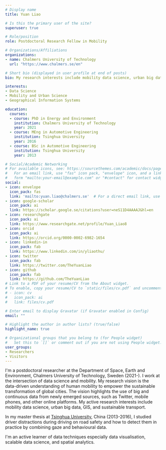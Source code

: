 ```yaml
---
# Display name
title: Yuan Liao

# Is this the primary user of the site?
superuser: true

# Role/position
role: Postdoctoral Research Fellow in Mobility

# Organizations/Affiliations
organizations:
- name: Chalmers University of Technology
  url: "https://www.chalmers.se/en"

# Short bio (displayed in user profile at end of posts)
bio: My research interests include mobility data science, urban big data, GIS, sustainable transport.

interests:
- Data Science
- Mobility and Urban Science
- Geographical Information Systems

education:
  courses:
  - course: PhD in Energy and Environment
    institution: Chalmers University of Technology
    year: 2021
  - course: MEng in Automotive Engineering
    institution: Tsinghua University
    year: 2016
  - course: BSc in Automotive Engineering
    institution: Tsinghua University
    year: 2013

# Social/Academic Networking
# For available icons, see: https://sourcethemes.com/academic/docs/page-builder/#icons
#   For an email link, use "fas" icon pack, "envelope" icon, and a link in the
#   form "mailto:your-email@example.com" or "#contact" for contact widget.
social:
- icon: envelope
  icon_pack: fas
  link: 'mailto:yuan.liao@chalmers.se'  # For a direct email link, use "mailto:test@example.org".
- icon: google-scholar
  icon_pack: ai
  link: https://scholar.google.se/citations?user=neS11D4AAAAJ&hl=en
- icon: researchgate
  icon_pack: ai
  link: https://www.researchgate.net/profile/Yuan_Liao8
- icon: orcid
  icon_pack: ai
  link: https://orcid.org/0000-0002-6982-1654
- icon: linkedin-in
  icon_pack: fab
  link: https://www.linkedin.com/in/yliaothu/
- icon: twitter
  icon_pack: fab
  link: https://twitter.com/TheYuanLiao
- icon: github
  icon_pack: fab
  link: https://github.com/TheYuanLiao
# Link to a PDF of your resume/CV from the About widget.
# To enable, copy your resume/CV to `static/files/cv.pdf` and uncomment the lines below.
# - icon: cv
#   icon_pack: ai
#   link: files/cv.pdf

# Enter email to display Gravatar (if Gravatar enabled in Config)
email: ""

# Highlight the author in author lists? (true/false)
highlight_name: true

# Organizational groups that you belong to (for People widget)
#   Set this to `[]` or comment out if you are not using People widget.
user_groups:
- Researchers
- Visitors
---
```


I'm a postdoctoral researcher at the Department of Space, Earth and Environment, Chalmers University of Technology, Sweden (2021-). I work at the intersection of data science and mobility. My research vision is the data-driven understanding of human mobility to empower the sustainable transformation of global cities. The vision highlights the use of big and continuous data from newly emerged sources, such as Twitter, mobile phones, and other online platforms. My active research interests include mobility data science, urban big data, GIS, and sustainable transport.

In my master thesis at [Tsinghua University](https://www.tsinghua.edu.cn/en/), China (2013-2016), I studied driver distractions during driving on road safety and how to detect them in practice by combining gaze and behavioural data.

I'm an active learner of data techniques especially data visualisation, scalable data science, and spatial analytics.
